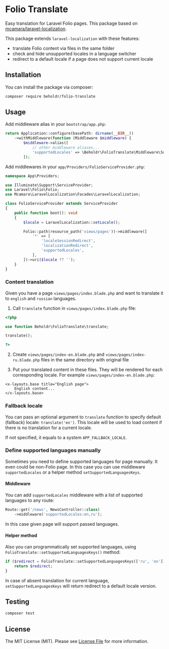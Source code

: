 # Folio Translate

Easy translation for Laravel Folio pages.
This package based on [mcamara/laravel-localization](https://github.com/mcamara/laravel-localization).

This package extends `laravel-localization` with these features:

- translate Folio content via files in the same folder
- check and hide unsupported locales in a language switcher
- redirect to a default locale if a page does not support current locale

## Installation

You can install the package via composer:

```bash
composer require beholdr/folio-translate
```

## Usage

Add middleware alias in your `bootstrap/app.php`:

```php
return Application::configure(basePath: dirname(__DIR__))
    ->withMiddleware(function (Middleware $middleware) {
        $middleware->alias([
            // other middleware aliases...
            'supportedLocales' => \Beholdr\FolioTranslate\Middleware\SupportedLocales::class,
        ]);
```

Add middlewares in your `app/Providers/FolioServiceProvider.php`:

```php
namespace App\Providers;

use Illuminate\Support\ServiceProvider;
use Laravel\Folio\Folio;
use Mcamara\LaravelLocalization\Facades\LaravelLocalization;

class FolioServiceProvider extends ServiceProvider
{
    public function boot(): void
    {
        $locale = LaravelLocalization::setLocale();

        Folio::path(resource_path('views/pages'))->middleware([
            '*' => [
                'localeSessionRedirect',
                'localizationRedirect',
                'supportedLocales',
            ],
        ])->uri($locale ?? '');
    }
}
```

### Content translation

Given you have a page `views/pages/index.blade.php` and want to translate it to `english` and `russian` languages.

1. Call `translate` function in `views/pages/index.blade.php` file:

```php
<?php

use function Beholdr\FolioTranslate\translate;

translate();

?>
```

2. Create `views/pages/index-en.blade.php` and `views/pages/index-ru.blade.php` files in the same directory with original file

3. Put your translated content in these files. They will be rendered for each corresponding locale.
For example `views/pages/index-en.blade.php`:

```blade
<x-layouts.base title="English page">
    English content...
</x-layouts.base>
```

### Fallback locale

You can pass an optional argument to `translate` function to specify default (fallback) locale: `translate('en')`.
This locale will be used to load content if there is no translation for a current locale.

If not specified, it equals to a system `APP_FALLBACK_LOCALE`.

### Define supported languages manually

Sometimes you need to define supported languages for page manually. It even could be non-Folio page.
In this case you can use middleware `supportedLocales` or a helper method `setSupportedLanguagesKeys`.

#### Middleware

You can add `supportedLocales` middleware with a list of supported languages to any route:

```php
Route::get('/news', NewsController::class)
    ->middleware('supportedLocales:en,ru');
```

In this case given page will support passed languages.

#### Helper method

Also you can programmatically set supported languages, using `FolioTranslate::setSupportedLanguagesKeys()` method:

```php
if ($redirect = FolioTranslate::setSupportedLanguagesKeys(['ru', 'en'])) {
    return $redirect;
}
```

In case of absent translation for current language, `setSupportedLanguagesKeys` will return redirect to a default locale version.

## Testing

```bash
composer test
```

## License

The MIT License (MIT). Please see [License File](LICENSE.md) for more information.
